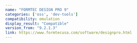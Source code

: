 ```yaml
---
name: "FORMTEC DESIGN PRO 9"
categories: ['oss', 'dev-tools']
compatibility: emulation
display_result: "Compatible"
version_from: "9.2.1.3"
link: https://www.formtecusa.com/software/designpro.html
---
```

